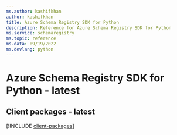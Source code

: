 ```yaml
---
ms.author: kashifkhan
author: kashifkhan
title: Azure Schema Registry SDK for Python
description: Reference for Azure Schema Registry SDK for Python
ms.service: schemaregistry
ms.topic: reference
ms.data: 09/19/2022
ms.devlang: python
---
```

# Azure Schema Registry SDK for Python - latest

## Client packages - latest
[!INCLUDE [client-packages](schema-registry-client-index.md)]